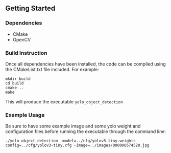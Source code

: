 ## Getting Started

### Dependencies
* CMake
* OpenCV

### Build Instruction

Once all dependencies have been installed, the code can be compiled using the CMakeList.txt file included. For example:

```
mkdir build
cd build
cmake ..
make
```

This will produce the executable `yolo_object_detection`

### Example Usage

Be sure to have some example image and some yolo weight and configuration files before running the executable through the command line:

`./yolo_object_detection -model=../cfg/yolov3-tiny.weights -config=../cfg/yolov3-tiny.cfg -image=../images/000000574520.jpg`

